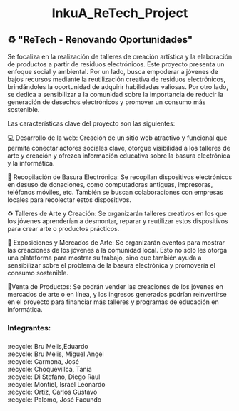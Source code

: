 <h1 align="center"> InkuA_ReTech_Project </h1>

## ♻ "ReTech - Renovando Oportunidades" 
Se focaliza en la realización de talleres de creación artística y la elaboración de productos a partir de residuos electrónicos. Este proyecto presenta un enfoque social y ambiental. Por un lado, busca empoderar a jóvenes de bajos recursos mediante la reutilización creativa de residuos electrónicos, brindándoles la oportunidad de adquirir habilidades valiosas. Por otro lado, se dedica a sensibilizar a la comunidad sobre la importancia de reducir la generación de desechos electrónicos y promover un consumo más sostenible.

Las características clave del proyecto son las siguientes:

 💻 Desarrollo de la web: Creación de  un sitio web atractivo y funcional que permita conectar actores sociales clave, otorgue visibilidad a los talleres de arte y creación y ofrezca información educativa sobre la basura electrónica y la informática.

🚮 Recopilación de Basura Electrónica: Se  recopilan dispositivos electrónicos en desuso de donaciones, como computadoras antiguas, impresoras, teléfonos móviles, etc. También se buscan colaboraciones con empresas locales para recolectar estos dispositivos.

♻️ Talleres de Arte y Creación: Se organizarán talleres creativos en los que los jóvenes aprenderían a desmontar, reparar y reutilizar estos dispositivos para crear arte o productos prácticos. 

🚻 Exposiciones y Mercados de Arte: Se organizarán eventos para mostrar las creaciones de los jóvenes a la comunidad local. Esto no solo les otorga una plataforma para mostrar su trabajo, sino que también ayuda a sensibilizar sobre el problema de la basura electrónica y promovería el consumo sostenible.

🛒Venta de Productos: Se podrán vender las creaciones de los jóvenes en mercados de arte o en línea, y los ingresos generados podrían reinvertirse en el proyecto para financiar más talleres y programas de educación en informática.



<h3 align="left">Integrantes:</h3>

###

<p align="left">:recycle: Bru Melis,Eduardo<br>:recycle: Bru Melis, Miguel Angel<br>:recycle: Carmona, José<br>:recycle: Choquevillca, Tania<br>:recycle: Di Stefano, Diego Raul<br>:recycle: Montiel, Israel Leonardo<br>:recycle: Ortiz, Carlos Gustavo <br>:recycle: Palomo, José Facundo<br></p>



